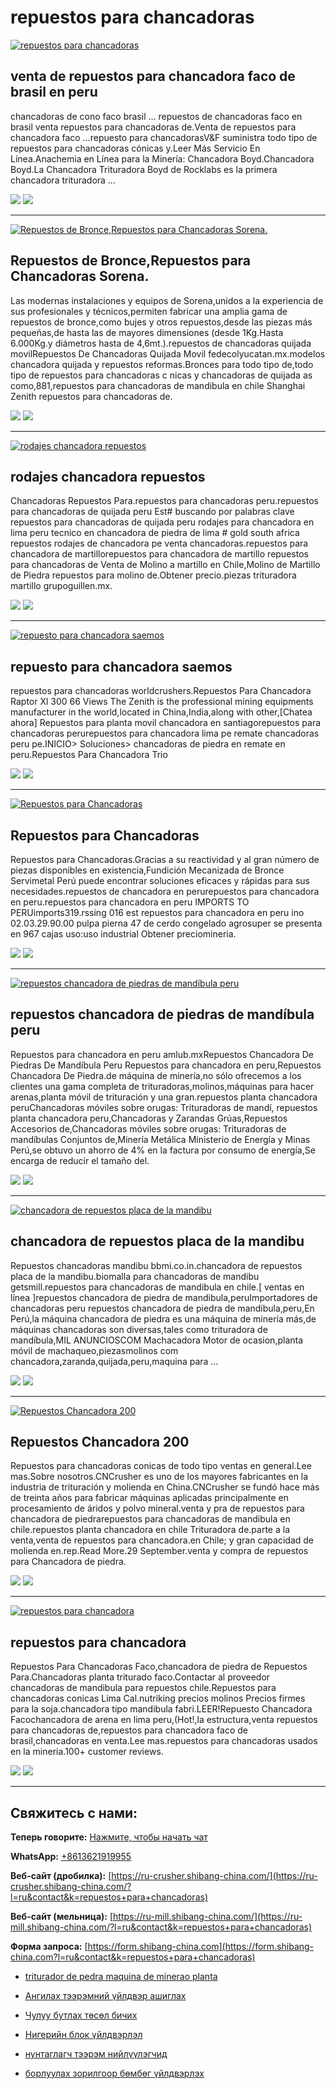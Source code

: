 # repuestos para chancadoras

<a href="https://swt.shibang-china.com/?l=ru&img&k=repuestos+para+chancadoras" target="_blank">![repuestos para chancadoras](http://static.shibang-china.com/all-800x300/1489.jpg)</a>

## venta de repuestos para chancadora faco de brasil en peru
chancadoras de cono faco brasil … repuestos de chancadoras faco en brasil venta repuestos para chancadoras de.Venta de repuestos para chancadora faco …repuesto para chancadorasV&amp;F suministra todo tipo de repuestos para chancadoras c&#243;nicas y.Leer M&#225;s Servicio En L&#237;nea.Anachemia en L&#237;nea para la Miner&#237;a: Chancadora Boyd.Chancadora Boyd.La Chancadora Trituradora Boyd de Rocklabs es la primera chancadora trituradora …


<a href="https://whatsapp.shibangsoft.com/WhatsApp.php" target="_blank" title="WhatsApp">![](http://static.shibang-china.com/icon/whatsapp.png)</a> <a href="https://swt.shibang-china.com/?l=ru&icon&k=repuestos+para+chancadoras" target="_blank">![](http://static.shibang-china.com/icon/chat-ru.png)</a>

---

<a href="https://swt.shibang-china.com/?l=ru&img&k=repuestos+para+chancadoras" target="_blank">![Repuestos de Bronce,Repuestos para Chancadoras Sorena.](http://static.shibang-china.com/all-800x300/410.jpg)</a>

## Repuestos de Bronce,Repuestos para Chancadoras Sorena.
Las modernas instalaciones y equipos de Sorena,unidos a la experiencia de sus profesionales y t&#233;cnicos,permiten fabricar una amplia gama de repuestos de bronce,como bujes y otros repuestos,desde las piezas m&#225;s peque&#241;as,de hasta las de mayores dimensiones (desde 1Kg.Hasta 6.000Kg.y di&#225;metros hasta de 4,6mt.).repuestos de chancadoras quijada movilRepuestos De Chancadoras Quijada Movil fedecolyucatan.mx.modelos chancadora quijada y repuestos reformas.Bronces para todo tipo de,todo tipo de repuestos para chancadoras c nicas y chancadoras de quijada as como,881,repuestos para chancadoras de mandibula en chile Shanghai Zenith repuestos para chancadoras de.


<a href="https://whatsapp.shibangsoft.com/WhatsApp.php" target="_blank" title="WhatsApp">![](http://static.shibang-china.com/icon/whatsapp.png)</a> <a href="https://swt.shibang-china.com/?l=ru&icon&k=repuestos+para+chancadoras" target="_blank">![](http://static.shibang-china.com/icon/chat-ru.png)</a>

---

<a href="https://swt.shibang-china.com/?l=ru&img&k=repuestos+para+chancadoras" target="_blank">![rodajes chancadora repuestos](http://static.shibang-china.com/all-800x300/667.jpg)</a>

## rodajes chancadora repuestos
Chancadoras Repuestos Para.repuestos para chancadoras peru.repuestos para chancadoras de quijada peru Est# buscando por palabras clave repuestos para chancadoras de quijada peru rodajes para chancadora en lima peru tecnico en chancadora de piedra de lima # gold south africa repuestos rodajes de chancadora pe venta chancadoras.repuestos para chancadora de martillorepuestos para chancadora de martillo repuestos para chancadoras de Venta de Molino a martillo en Chile,Molino de Martillo de Piedra repuestos para molino de.Obtener precio.piezas trituradora martillo grupoguillen.mx.


<a href="https://whatsapp.shibangsoft.com/WhatsApp.php" target="_blank" title="WhatsApp">![](http://static.shibang-china.com/icon/whatsapp.png)</a> <a href="https://swt.shibang-china.com/?l=ru&icon&k=repuestos+para+chancadoras" target="_blank">![](http://static.shibang-china.com/icon/chat-ru.png)</a>

---

<a href="https://swt.shibang-china.com/?l=ru&img&k=repuestos+para+chancadoras" target="_blank">![repuesto para chancadora saemos](http://static.shibang-china.com/all-800x300/903.jpg)</a>

## repuesto para chancadora saemos
repuestos para chancadoras worldcrushers.Repuestos Para Chancadora Raptor Xl 300 66 Views The Zenith is the professional mining equipments manufacturer in the world,located in China,India,along with other,[Chatea ahora] Repuestos para planta movil chancadora en santiagorepuestos para chancadoras perurepuestos para chancadora lima pe remate chancadoras peru pe.INICIO&gt; Soluciones&gt; chancadoras de piedra en remate en peru.Repuestos Para Chancadora Trio


<a href="https://whatsapp.shibangsoft.com/WhatsApp.php" target="_blank" title="WhatsApp">![](http://static.shibang-china.com/icon/whatsapp.png)</a> <a href="https://swt.shibang-china.com/?l=ru&icon&k=repuestos+para+chancadoras" target="_blank">![](http://static.shibang-china.com/icon/chat-ru.png)</a>

---

<a href="https://swt.shibang-china.com/?l=ru&img&k=repuestos+para+chancadoras" target="_blank">![Repuestos para Chancadoras](http://static.shibang-china.com/all-800x300/135.jpg)</a>

## Repuestos para Chancadoras
Repuestos para Chancadoras.Gracias a su reactividad y al gran n&#250;mero de piezas disponibles en existencia,Fundici&#243;n Mecanizada de Bronce Servimetal Per&#250; puede encontrar soluciones eficaces y r&#225;pidas para sus necesidades.repuestos de chancadora en perurepuestos para chancadora en peru.repuestos para chancadora en peru IMPORTS TO PERUimports319.rssing 016 est repuestos para chancadora en peru ino 02.03.29.90.00 pulpa pierna 47 de cerdo congelado agrosuper se presenta en 967 cajas uso:uso industrial Obtener preciomineria.


<a href="https://whatsapp.shibangsoft.com/WhatsApp.php" target="_blank" title="WhatsApp">![](http://static.shibang-china.com/icon/whatsapp.png)</a> <a href="https://swt.shibang-china.com/?l=ru&icon&k=repuestos+para+chancadoras" target="_blank">![](http://static.shibang-china.com/icon/chat-ru.png)</a>

---

<a href="https://swt.shibang-china.com/?l=ru&img&k=repuestos+para+chancadoras" target="_blank">![repuestos chancadora de piedras de mand&#237;bula peru](http://static.shibang-china.com/all-800x300/935.jpg)</a>

## repuestos chancadora de piedras de mand&#237;bula peru
Repuestos para chancadora en peru amlub.mxRepuestos Chancadora De Piedras De Mand&#237;bula Peru Repuestos para chancadora en peru,Repuestos Chancadora De Piedra.de m&#225;quina de miner&#237;a,no s&#243;lo ofrecemos a los clientes una gama completa de trituradoras,molinos,m&#225;quinas para hacer arenas,planta m&#243;vil de trituraci&#243;n y una gran.repuestos planta chancadora peruChancadoras m&#243;viles sobre orugas: Trituradoras de mand&#237;, repuestos planta chancadora peru,Chancadoras y Zarandas Gr&#250;as,Repuestos Accesorios de,Chancadoras m&#243;viles sobre orugas: Trituradoras de mand&#237;bulas Conjuntos de,Miner&#237;a Met&#225;lica Ministerio de Energ&#237;a y Minas Per&#250;,se obtuvo un ahorro de 4% en la factura por consumo de energ&#237;a,Se encarga de reducir el tama&#241;o del.


<a href="https://whatsapp.shibangsoft.com/WhatsApp.php" target="_blank" title="WhatsApp">![](http://static.shibang-china.com/icon/whatsapp.png)</a> <a href="https://swt.shibang-china.com/?l=ru&icon&k=repuestos+para+chancadoras" target="_blank">![](http://static.shibang-china.com/icon/chat-ru.png)</a>

---

<a href="https://swt.shibang-china.com/?l=ru&img&k=repuestos+para+chancadoras" target="_blank">![chancadora de repuestos placa de la mandibu](http://static.shibang-china.com/all-800x300/100.jpg)</a>

## chancadora de repuestos placa de la mandibu
Repuestos chancadoras mandibu bbmi.co.in.chancadora de repuestos placa de la mandibu.biomalla para chancadoras de mandibu getsmill.repuestos para chancadoras de mandibula en chile.[ ventas en l&#237;nea ]repuestos chancadora de piedra de mandibula,peruImportadores de chancadoras peru repuestos chancadora de piedra de mandibula,peru,En Per&#250;,la m&#225;quina chancadora de piedra es una m&#225;quina de miner&#237;a m&#225;s,de m&#225;quinas chancadoras son diversas,tales como trituradora de mand&#237;bula,MIL ANUNCIOSCOM Machacadora Motor de ocasion,planta m&#243;vil de machaqueo,piezasmolinos com chancadora,zaranda,quijada,peru,maquina para …


<a href="https://whatsapp.shibangsoft.com/WhatsApp.php" target="_blank" title="WhatsApp">![](http://static.shibang-china.com/icon/whatsapp.png)</a> <a href="https://swt.shibang-china.com/?l=ru&icon&k=repuestos+para+chancadoras" target="_blank">![](http://static.shibang-china.com/icon/chat-ru.png)</a>

---

<a href="https://swt.shibang-china.com/?l=ru&img&k=repuestos+para+chancadoras" target="_blank">![Repuestos Chancadora 200](http://static.shibang-china.com/all-800x300/3.jpg)</a>

## Repuestos Chancadora 200
Repuestos para chancadoras conicas de todo tipo ventas en general.Lee mas.Sobre nosotros.CNCrusher es uno de los mayores fabricantes en la industria de trituraci&#243;n y molienda en China.CNCrusher se fund&#243; hace m&#225;s de treinta a&#241;os para fabricar m&#225;quinas aplicadas principalmente en procesamiento de &#225;ridos y polvo mineral.venta y pra de repuestos para chancadora de piedrarepuestos para chancadoras de mandibula en chile.repuestos planta chancadora en chile Trituradora de.parte a la venta,venta de repuestos para chancadora.en Chile; y gran capacidad de molienda en.rep.Read More.29 September.venta y compra de repuestos para Chancadora de piedra.


<a href="https://whatsapp.shibangsoft.com/WhatsApp.php" target="_blank" title="WhatsApp">![](http://static.shibang-china.com/icon/whatsapp.png)</a> <a href="https://swt.shibang-china.com/?l=ru&icon&k=repuestos+para+chancadoras" target="_blank">![](http://static.shibang-china.com/icon/chat-ru.png)</a>

---

<a href="https://swt.shibang-china.com/?l=ru&img&k=repuestos+para+chancadoras" target="_blank">![repuestos para chancadora](http://static.shibang-china.com/all-800x300/715.jpg)</a>

## repuestos para chancadora
Repuestos Para Chancadoras Faco,chancadora de piedra de Repuestos Para.Chancadoras planta triturado faco.Contactar al proveedor chancadoras de mandibula para repuestos chile.Repuestos para chancadoras conicas Lima Cal.nutriking precios molinos Precios firmes para la soja.chancadora tipo mandibula fabri.LEER!Repuesto Chancadora Facochancadora de arena en lima peru,(Hot!,la estructura,venta repuestos para chancadoras de,repuestos para chancadora faco de brasil,chancadoras en venta.Lee mas.repuestos para chancadoras usados en la mineria.100+ customer reviews.


<a href="https://whatsapp.shibangsoft.com/WhatsApp.php" target="_blank" title="WhatsApp">![](http://static.shibang-china.com/icon/whatsapp.png)</a> <a href="https://swt.shibang-china.com/?l=ru&icon&k=repuestos+para+chancadoras" target="_blank">![](http://static.shibang-china.com/icon/chat-ru.png)</a>

---
## Свяжитесь с нами:

**Теперь говорите:** [Нажмите, чтобы начать чат](https://swt.shibang-china.com?l=ru&contact&k=repuestos+para+chancadoras)

**WhatsApp:**  [+8613621919955](https://whatsapp.shibangsoft.com/WhatsApp.php)

**Веб-сайт (дробилка):** [https://ru-crusher.shibang-china.com/](https://ru-crusher.shibang-china.com/?l=ru&contact&k=repuestos+para+chancadoras)

**Веб-сайт (мельница):** [https://ru-mill.shibang-china.com/](https://ru-mill.shibang-china.com/?l=ru&contact&k=repuestos+para+chancadoras)

**Форма запроса:** [https://form.shibang-china.com](https://form.shibang-china.com?l=ru&contact&k=repuestos+para+chancadoras)

* [triturador de pedra maquina de minerao planta](../126/triturador%20de%20pedra%20maquina%20de%20minerao%20planta.md)

* [Ангилах тээрэмний үйлдвэр ашиглах](../128/%D0%90%D0%BD%D0%B3%D0%B8%D0%BB%D0%B0%D1%85%20%D1%82%D1%8D%D1%8D%D1%80%D1%8D%D0%BC%D0%BD%D0%B8%D0%B9%20%D2%AF%D0%B9%D0%BB%D0%B4%D0%B2%D1%8D%D1%80%20%D0%B0%D1%88%D0%B8%D0%B3%D0%BB%D0%B0%D1%85.md)

* [Чулуу бутлах төсөл бичих](../128/%D0%A7%D1%83%D0%BB%D1%83%D1%83%20%D0%B1%D1%83%D1%82%D0%BB%D0%B0%D1%85%20%D1%82%D3%A9%D1%81%D3%A9%D0%BB%20%D0%B1%D0%B8%D1%87%D0%B8%D1%85.md)

* [Нигерийн блок үйлдвэрлэл](../128/%D0%9D%D0%B8%D0%B3%D0%B5%D1%80%D0%B8%D0%B9%D0%BD%20%D0%B1%D0%BB%D0%BE%D0%BA%20%D2%AF%D0%B9%D0%BB%D0%B4%D0%B2%D1%8D%D1%80%D0%BB%D1%8D%D0%BB.md)

* [нунтаглагч тээрэм нийлүүлэгчид](../129/%D0%BD%D1%83%D0%BD%D1%82%D0%B0%D0%B3%D0%BB%D0%B0%D0%B3%D1%87%20%D1%82%D1%8D%D1%8D%D1%80%D1%8D%D0%BC%20%D0%BD%D0%B8%D0%B9%D0%BB%D2%AF%D2%AF%D0%BB%D1%8D%D0%B3%D1%87%D0%B8%D0%B4.md)

* [борлуулах зорилгоор бөмбөг үйлдвэрлэх](../127/%D0%B1%D0%BE%D1%80%D0%BB%D1%83%D1%83%D0%BB%D0%B0%D1%85%20%D0%B7%D0%BE%D1%80%D0%B8%D0%BB%D0%B3%D0%BE%D0%BE%D1%80%20%D0%B1%D3%A9%D0%BC%D0%B1%D3%A9%D0%B3%20%D2%AF%D0%B9%D0%BB%D0%B4%D0%B2%D1%8D%D1%80%D0%BB%D1%8D%D1%85.md)
